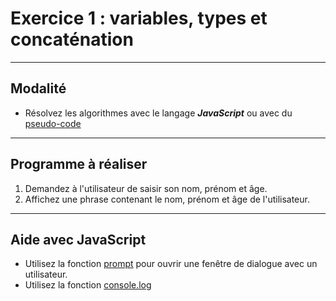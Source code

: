 # Exercice 1 : variables, types et concaténation

---

## Modalité

- Résolvez les algorithmes avec le langage ***JavaScript*** ou avec du [pseudo-code](https://info.blaisepascal.fr/pseudo-code/)

---

## Programme à réaliser

1. Demandez à l'utilisateur de saisir son nom, prénom et âge.
2. Affichez une phrase contenant le nom, prénom et âge de l'utilisateur.

---

## Aide avec JavaScript

- Utilisez la fonction [prompt](https://developer.mozilla.org/fr/docs/Web/API/Window/prompt) pour ouvrir une fenêtre de dialogue avec un utilisateur.
- Utilisez la fonction [console.log](https://developer.mozilla.org/fr/docs/Web/API/console/log_static)
